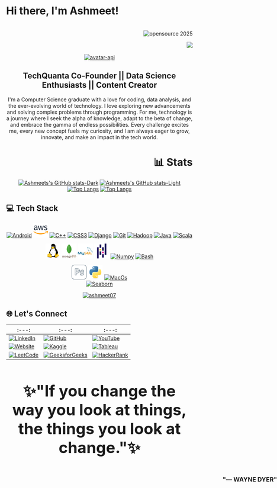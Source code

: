 
<!--- Header -->

# Hi there, I'm Ashmeet! 
<div align="right">
  <br>
<img src="https://github.com/user-attachments/assets/950fea18-882f-4f92-b33b-6a0c02adc140" alt="opensource 2025" width="120" height="250">
</div>

<div align="right"> 
  
  ![](https://komarev.com/ghpvc/?username=ashmeet07&color=blueviolet)
  
</div>
<div align=center>
<a href="https://techquanta.tech">
  <img src="https://github-avatar-frame-api.onrender.com/api/framed-avatar/ashmeet07?theme=flamingo&size=244&canvas=dark&shape=rect&radius=20" alt="avatar-api">
</a>

<h2 align=center>TechQuanta Co-Founder || Data Science Enthusiasts || Content Creator</h2>
I'm a Computer Science graduate with a love for coding, data analysis, and the ever-evolving world of technology.
I love exploring new advancements and solving complex problems through programming. For me, technology is a journey where I seek the alpha of knowledge, adapt to the beta of change, and embrace the gamma of endless possibilities. Every challenge excites me, every new concept fuels my curiosity, and 
I am always eager to grow, innovate, and make an impact in the tech world.
</div>





<!--- Github Stats -->

<h1 align="right" > 📊 Stats</h1>

<div align="center">
  
[![Ashmeets's GitHub stats-Dark](https://github-readme-stats.vercel.app/api?username=ashmeet07&show_icons=true&theme=ambient_gradient&bg_color=00000000&border_color=00000000#gh-dark-mode-only)](https://github.com/ashmeet07/github-readme-stats#gh-dark-mode-only)
[![Ashmeets's GitHub stats-Light](https://github-readme-stats.vercel.app/api?username=ashmeet07&show_icons=true&theme=shadow_blue&bg_color=00000000&border_color=00000000#gh-light-mode-only)](https://github.com/ashmeet07/github-readme-stats#gh-light-mode-only)
[![Top Langs](http://github-profile-summary-cards.vercel.app/api/cards/most-commit-language?username=ashmeet07&theme=dark&exclude=html,CSS,Jupyter%20Notebook&v=1#gh-dark-mode-only)](https://github.com/ashmeet07/github-readme-stats#gh-dark-mode-only)
[![Top Langs](http://github-profile-summary-cards.vercel.app/api/cards/most-commit-language?username=ashmeet07&theme=transparent&exclude=html,CSS,Jupyter%20Notebook&v=1#gh-light-mode-only)](https://github.com/ashmeet07/github-readme-stats#gh-light-mode-only)


</div>



<!--- Tech Stack Array -->

## 💻 Tech Stack 
<div align="center">

[<img src="https://raw.githubusercontent.com/marwin1991/profile-technology-icons/refs/heads/main/icons/vim.png" alt="Android" width="40" height="40">](https://developer.android.com)  [<img src="https://raw.githubusercontent.com/devicons/devicon/master/icons/amazonwebservices/amazonwebservices-original-wordmark.svg" alt="AWS" width="40" height="40">](https://aws.amazon.com)  [<img src="https://raw.githubusercontent.com/marwin1991/profile-technology-icons/refs/heads/main/icons/atom.png" alt="C++" width="40" height="40">](https://www.w3schools.com/cpp/)  [<img src="https://raw.githubusercontent.com/marwin1991/profile-technology-icons/refs/heads/main/icons/postman.png" alt="CSS3" width="40" height="40">](https://www.w3schools.com/css/)  [<img src="https://raw.githubusercontent.com/marwin1991/profile-technology-icons/refs/heads/main/icons/django.png" alt="Django" width="40" height="40">](https://www.djangoproject.com/)  [<img src="https://raw.githubusercontent.com/marwin1991/profile-technology-icons/refs/heads/main/icons/docker.png" alt="Git" width="40" height="40">](https://git-scm.com/)  [<img src="https://raw.githubusercontent.com/marwin1991/profile-technology-icons/refs/heads/main/icons/react.png" alt="Hadoop" width="40" height="40">](https://hadoop.apache.org/)  [<img src="https://raw.githubusercontent.com/marwin1991/profile-technology-icons/refs/heads/main/icons/java.png" alt="Java" width="40" height="40">](https://hive.apache.org/)  [<img src="https://raw.githubusercontent.com/marwin1991/profile-technology-icons/refs/heads/main/icons/scala.png" alt="Scala" width="40" height="40">](https://www.w3.org/html/) 

[<img src="https://raw.githubusercontent.com/devicons/devicon/master/icons/linux/linux-original.svg" alt="Linux" width="40" height="40">](https://www.linux.org/)  [<img src="https://raw.githubusercontent.com/devicons/devicon/master/icons/mongodb/mongodb-original-wordmark.svg" alt="MongoDB" width="40" height="40">](https://www.mongodb.com/)  [<img src="https://raw.githubusercontent.com/devicons/devicon/master/icons/mysql/mysql-original-wordmark.svg" alt="MySQL" width="40" height="40">](https://www.mysql.com/)  [<img src="https://raw.githubusercontent.com/devicons/devicon/2ae2a900d2f041da66e950e4d48052658d850630/icons/pandas/pandas-original.svg" alt="Pandas" width="40" height="40">](https://pandas.pydata.org/)  [<img src="https://raw.githubusercontent.com/marwin1991/profile-technology-icons/refs/heads/main/icons/numpy.png" alt="Numpy" width="40" height="40">](https://www.w3.org/html/)   [<img src="https://raw.githubusercontent.com/marwin1991/profile-technology-icons/refs/heads/main/icons/bash.png" alt="Bash" width="40" height="40">](https://www.w3.org/html/)  

[<img src="https://raw.githubusercontent.com/devicons/devicon/master/icons/photoshop/photoshop-line.svg" alt="Photoshop" width="40" height="40">](https://www.photoshop.com/en)  [<img src="https://raw.githubusercontent.com/devicons/devicon/master/icons/python/python-original.svg" alt="Python" width="40" height="40">](https://www.python.org)  [<img src="https://raw.githubusercontent.com/marwin1991/profile-technology-icons/refs/heads/main/icons/macos.png" alt="MacOs" width="40" height="40">](https://www.scala-lang.org)  
[<img src="https://raw.githubusercontent.com/marwin1991/profile-technology-icons/refs/heads/main/icons/kubernetes.png" alt="Seaborn" width="40" height="40">](https://seaborn.pydata.org/) 
  
</div>






<p align="center">
  <a href="https://github-profile-trophy.vercel.app/?username=ashmeet07&theme=gruvbox">
    <img src="https://github-profile-trophy.vercel.app/?username=ashmeet07&theme=gruvbox" alt="ashmeet07" />
  </a>
</p>


<!--- ICONS for my social profiles -->


## 🌐 Let's Connect

<div align="center">

| :---: | :---: | :---: |
|---|---|---|
| [<img src='https://raw.githubusercontent.com/rahuldkjain/github-profile-readme-generator/master/src/images/icons/Social/linked-in-alt.svg' alt='LinkedIn' height='40'>](https://www.linkedin.com/in/ashmeet-singh-192610225/) | [<img src='https://cdn.jsdelivr.net/npm/simple-icons@3.0.1/icons/github.svg' alt='GitHub' height='40'>](https://github.com/ashmeet07) | [<img src='https://cdn.jsdelivr.net/npm/simple-icons@3.0.1/icons/youtube.svg' alt='YouTube' height='40'>](https://www.youtube.com/channel/) |
| [<img src='https://cdn.jsdelivr.net/npm/simple-icons@3.0.1/icons/icloud.svg' alt='Website' height='40'>](myporfolio) | [<img src='https://raw.githubusercontent.com/rahuldkjain/github-profile-readme-generator/master/src/images/icons/Social/kaggle.svg' alt='Kaggle' height='40'>](https://www.kaggle.com/singhashmeet) | [<img src='https://cdn.jsdelivr.net/npm/simple-icons@3.0.1/icons/tableau.svg' alt='Tableau' height='40'>](https://public.tableau.com/app/profile/ashmeet5175/vizzes) |
| [<img src='https://cdn.jsdelivr.net/npm/simple-icons@3.0.1/icons/leetcode.svg' alt='LeetCode' height='40'>](https://leetcode.com/u/singhAshmeet/) | [<img src='https://cdn.jsdelivr.net/npm/simple-icons@3.0.1/icons/geeksforgeeks.svg' alt='GeeksforGeeks' height='40'>](https://www.geeksforgeeks.org/user/gaminggom8kv/) | [<img src='https://raw.githubusercontent.com/rahuldkjain/github-profile-readme-generator/master/src/images/icons/Social/hackerrank.svg' alt='HackerRank' height='40'>](https://www.hackerrank.com/profile/ashmeetsingh0123) |

</div>


<!--- Footer -->

<div align="center">

##  <h1 style="font-size: 3em; font-style:Sans-serif; ">✨"If you change the way you look at things, the things you look at change."✨</h1> 
<div align="right" style="text-align: right; position: absolute; right: 0; ">

### "— WAYNE DYER"

</div>

</div>
